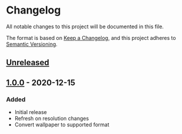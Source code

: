 # Changelog
All notable changes to this project will be documented in this file.

The format is based on [Keep a Changelog](https://keepachangelog.com/en/1.0.0/), and this project adheres to [Semantic Versioning](https://semver.org/spec/v2.0.0.html).

## [Unreleased]

## [1.0.0] - 2020-12-15
### Added
- Initial release
- Refresh on resolution changes
- Convert wallpaper to supported format

[Unreleased]: compare/1.0.0...HEAD
[1.0.0]: releases/tag/1.0.0

